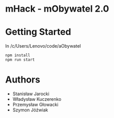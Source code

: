 # mHack - mObywatel 2.0

# Getting Started
In /c/Users/Lenovo/code/aObywatel
```
npm install
npm run start
```

# Authors
- Stanisław Jarocki
- Władysław Kuczerenko
- Przemysław Głowacki
- Szymon Jóźwiak